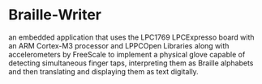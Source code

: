 # Braille-Writer
an embedded application that uses the LPC1769 LPCExpresso board with an ARM Cortex-M3 processor and LPPCOpen Libraries along with accelerometers by FreeScale to implement a physical glove capable of detecting simultaneous finger taps, interpreting them as Braille alphabets and then translating and displaying them as text digitally.
